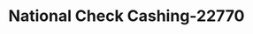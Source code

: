 ---
f_zip-code: 32922
f_state-code: FL
title: National Check Cashing-22770
f_phone: 321-639-8501
f_city-only: Cocoa
f_address: 513 S Cocoa Blvd Cocoa
f_location-unique-id: '22770'
slug: national-check-cashing-22770
updated-on: '2024-05-30T13:46:58.046Z'
created-on: '2024-05-30T13:36:59.803Z'
published-on: '2024-05-30T13:54:32.469Z'
f_city-state: cms/city/cocoa-fl.md
f_company: cms/company/national-check-cashing.md
f_state: cms/state/florida.md
layout: '[payday-loan].html'
tags: payday-loan
---